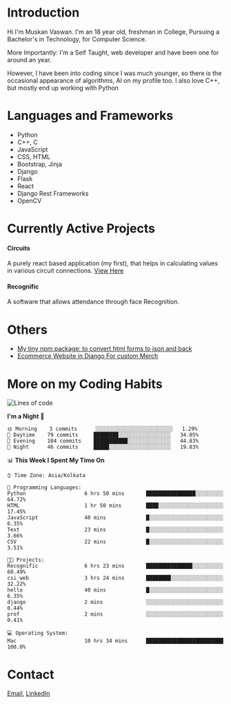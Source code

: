 <!-- - I’m currently working on:
&nbsp;&nbsp;&nbsp;&nbsp;&nbsp;&nbsp; *Circuits*[https://muskanvaswan.github.io/circuits] which, as the name suggests,  is a calculator for solving circuits with ease. This is my first React project
#### I’m currently learning : 
&nbsp;&nbsp;&nbsp;&nbsp;&nbsp;&nbsp; React.js
#### Ask me about:
&nbsp;&nbsp;&nbsp;&nbsp;&nbsp;&nbsp; Anything
#### How to reach me:
&nbsp;&nbsp;&nbsp;&nbsp;&nbsp;&nbsp; Email[mailto:muskanvaswan@gmail.com] LinkedIn[https://www.linkedin.com/in/muskan-vaswan?lipi=urn%3Ali%3Apage%3Ad_flagship3_profile_view_base_contact_details%3B%2FQpdlv5fQ12Ru4DkW2TysA%3D%3D]
#### Pronouns:
&nbsp;&nbsp;&nbsp;&nbsp;&nbsp;&nbsp; Her -->

# Introduction
Hi I'm Muskan Vaswan.
I'm an 18 year old,
freshman in College,
Pursuing a Bachelor's in Technology, for Computer Science.

More Importantly: I'm a Self Taught, web developer and have been one for around an year.

However, I have been into coding since I was much younger, so there is the occasional appearance of algorithms, AI on my profile too. I also love C++, but mostly end up working with Python


# Languages and Frameworks

- Python
- C++, C
- JavaScript
- CSS, HTML 
- Bootstrap, Jinja
- Django
- Flask
- React 
- Django Rest Frameworks
- OpenCV

# Currently Active Projects

#### Circuits
A purely react based application (my first), that helps in calculating values in various circuit connections.
[View Here](https://muskanvaswan.github.io/circuits')

#### Recognific
A software that allows attendance through face Recognition.

# Others
- [My tiny npm package: to convert html forms to json and back](https://www.npmjs.com/package/forms-dynamically)
- [Ecommerce Website in Django For custom Merch](https://merch-commerce.herokuapp.com/)

# More on my Coding Habits

<!--START_SECTION:waka-->
![Lines of code](https://img.shields.io/badge/From%20Hello%20World%20I%27ve%20Written-104701%20lines%20of%20code-blue)

**I'm a Night 🦉** 

```text
🌞 Morning    3 commits      ░░░░░░░░░░░░░░░░░░░░░░░░░   1.29% 
🌆 Daytime    79 commits     ████████░░░░░░░░░░░░░░░░░   34.05% 
🌃 Evening    104 commits    ███████████░░░░░░░░░░░░░░   44.83% 
🌙 Night      46 commits     █████░░░░░░░░░░░░░░░░░░░░   19.83%

```


📊 **This Week I Spent My Time On** 

```text
⌚︎ Time Zone: Asia/Kolkata

💬 Programming Languages: 
Python                   6 hrs 50 mins       ████████████████░░░░░░░░░   64.72% 
HTML                     1 hr 50 mins        ████░░░░░░░░░░░░░░░░░░░░░   17.45% 
JavaScript               40 mins             █░░░░░░░░░░░░░░░░░░░░░░░░   6.35% 
Text                     23 mins             █░░░░░░░░░░░░░░░░░░░░░░░░   3.66% 
CSV                      22 mins             █░░░░░░░░░░░░░░░░░░░░░░░░   3.51%

🐱‍💻 Projects: 
Recognific               6 hrs 23 mins       ███████████████░░░░░░░░░░   60.49% 
csi_web                  3 hrs 24 mins       ████████░░░░░░░░░░░░░░░░░   32.22% 
hello                    40 mins             █░░░░░░░░░░░░░░░░░░░░░░░░   6.35% 
django                   2 mins              ░░░░░░░░░░░░░░░░░░░░░░░░░   0.44% 
prof                     2 mins              ░░░░░░░░░░░░░░░░░░░░░░░░░   0.41%

💻 Operating System: 
Mac                      10 hrs 34 mins      █████████████████████████   100.0%

```


<!--END_SECTION:waka-->

# Contact

[Email](mailto:muskanvaswan@gmail.com), [LinkedIn](https://www.linkedin.com/in/muskan-vaswan?lipi=urn%3Ali%3Apage%3Ad_flagship3_profile_view_base_contact_details%3B%2FQpdlv5fQ12Ru4DkW2TysA%3D%3D)



